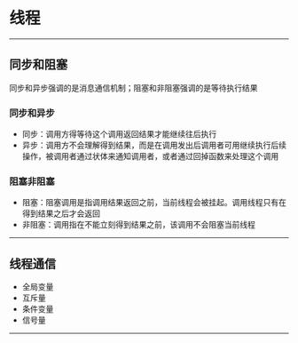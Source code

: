 # 线程

---

## 同步和阻塞

同步和异步强调的是消息通信机制；阻塞和非阻塞强调的是等待执行结果

### 同步和异步

- 同步：调用方得等待这个调用返回结果才能继续往后执行
- 异步：调用方不会理解得到结果，而是在调用发出后调用者可用继续执行后续操作，被调用者通过状体来通知调用者，或者通过回掉函数来处理这个调用

### 阻塞非阻塞

- 阻塞：阻塞调用是指调用结果返回之前，当前线程会被挂起。调用线程只有在得到结果之后才会返回
- 非阻塞：调用指在不能立刻得到结果之前，该调用不会阻塞当前线程

--- 

## 线程通信

- 全局变量
- 互斥量
- 条件变量
- 信号量

---
